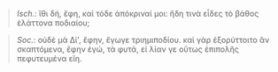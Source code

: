 

>  *Isch.*: ἴθι δή, ἔφη, καὶ τόδε ἀπόκριναί μοι: ἤδη τινὰ εἶδες τὸ βάθος ἐλάττονα ποδιαίου;



>  *Soc.*: οὐδὲ μὰ Δί', ἔφην, ἔγωγε τριημιποδίου. καὶ γὰρ ἐξορύττοιτο ἂν σκαπτόμενα, ἔφην ἐγώ, τὰ φυτά, εἰ λίαν γε οὕτως ἐπιπολῆς πεφυτευμένα εἴη.